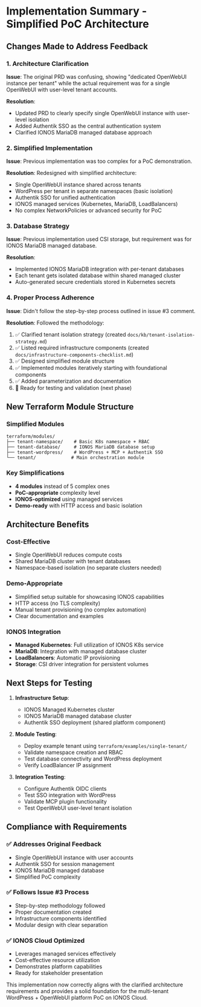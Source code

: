 # Implementation Summary - Simplified PoC Architecture

## Changes Made to Address Feedback

### 1. Architecture Clarification
**Issue**: The original PRD was confusing, showing "dedicated OpenWebUI instance per tenant" while the actual requirement was for a single OpenWebUI with user-level tenant accounts.

**Resolution**: 
- Updated PRD to clearly specify single OpenWebUI instance with user-level isolation
- Added Authentik SSO as the central authentication system
- Clarified IONOS MariaDB managed database approach

### 2. Simplified Implementation
**Issue**: Previous implementation was too complex for a PoC demonstration.

**Resolution**: Redesigned with simplified architecture:
- Single OpenWebUI instance shared across tenants
- WordPress per tenant in separate namespaces (basic isolation)
- Authentik SSO for unified authentication
- IONOS managed services (Kubernetes, MariaDB, LoadBalancers)
- No complex NetworkPolicies or advanced security for PoC

### 3. Database Strategy
**Issue**: Previous implementation used CSI storage, but requirement was for IONOS MariaDB managed database.

**Resolution**: 
- Implemented IONOS MariaDB integration with per-tenant databases
- Each tenant gets isolated database within shared managed cluster
- Auto-generated secure credentials stored in Kubernetes secrets

### 4. Proper Process Adherence
**Issue**: Didn't follow the step-by-step process outlined in issue #3 comment.

**Resolution**: Followed the methodology:
1. ✅ Clarified tenant isolation strategy (created `docs/kb/tenant-isolation-strategy.md`)
2. ✅ Listed required infrastructure components (created `docs/infrastructure-components-checklist.md`)
3. ✅ Designed simplified module structure
4. ✅ Implemented modules iteratively starting with foundational components
5. ✅ Added parameterization and documentation
6. 🔄 Ready for testing and validation (next phase)

## New Terraform Module Structure

### Simplified Modules
```
terraform/modules/
├── tenant-namespace/    # Basic K8s namespace + RBAC
├── tenant-database/     # IONOS MariaDB database setup
├── tenant-wordpress/    # WordPress + MCP + Authentik SSO
└── tenant/             # Main orchestration module
```

### Key Simplifications
- **4 modules** instead of 5 complex ones
- **PoC-appropriate** complexity level
- **IONOS-optimized** using managed services
- **Demo-ready** with HTTP access and basic isolation

## Architecture Benefits

### Cost-Effective
- Single OpenWebUI reduces compute costs
- Shared MariaDB cluster with tenant databases
- Namespace-based isolation (no separate clusters needed)

### Demo-Appropriate
- Simplified setup suitable for showcasing IONOS capabilities
- HTTP access (no TLS complexity)
- Manual tenant provisioning (no complex automation)
- Clear documentation and examples

### IONOS Integration
- **Managed Kubernetes**: Full utilization of IONOS K8s service
- **MariaDB**: Integration with managed database cluster
- **LoadBalancers**: Automatic IP provisioning
- **Storage**: CSI driver integration for persistent volumes

## Next Steps for Testing

1. **Infrastructure Setup**:
   - IONOS Managed Kubernetes cluster
   - IONOS MariaDB managed database cluster
   - Authentik SSO deployment (shared platform component)

2. **Module Testing**:
   - Deploy example tenant using `terraform/examples/single-tenant/`
   - Validate namespace creation and RBAC
   - Test database connectivity and WordPress deployment
   - Verify LoadBalancer IP assignment

3. **Integration Testing**:
   - Configure Authentik OIDC clients
   - Test SSO integration with WordPress
   - Validate MCP plugin functionality
   - Test OpenWebUI user-level tenant isolation

## Compliance with Requirements

### ✅ Addresses Original Feedback
- Single OpenWebUI instance with user accounts
- Authentik SSO for session management
- IONOS MariaDB managed database
- Simplified PoC complexity

### ✅ Follows Issue #3 Process
- Step-by-step methodology followed
- Proper documentation created
- Infrastructure components identified
- Modular design with clear separation

### ✅ IONOS Cloud Optimized
- Leverages managed services effectively
- Cost-effective resource utilization
- Demonstrates platform capabilities
- Ready for stakeholder presentation

This implementation now correctly aligns with the clarified architecture requirements and provides a solid foundation for the multi-tenant WordPress + OpenWebUI platform PoC on IONOS Cloud.